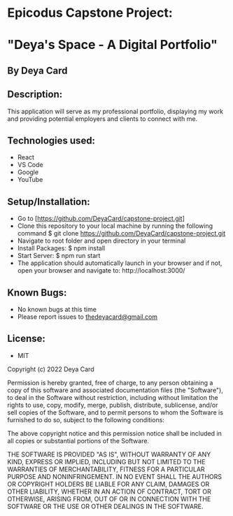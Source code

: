 # Epicodus Capstone Project:
# "Deya's Space - A Digital Portfolio"

## By Deya Card

## Description:

This application will serve as my professional portfolio, displaying my work and providing potential employers and clients to connect with me.


## Technologies used:
* React
* VS Code
* Google
* YouTube


## Setup/Installation:
* Go to [https://github.com/DeyaCard/capstone-project.git]
* Clone this repository to your local machine by running the following command $ git clone https://github.com/DeyaCard/capstone-project.git
* Navigate to root folder and open directory in your terminal
* Install Packages: $ npm install
* Start Server: $ npm run start
* The application should automatically launch in your browser and if not, open your browser and navigate to: http://localhost:3000/


## Known Bugs:
* No known bugs at this time
* Please report issues to thedeyacard@gmail.com


## License: 
* MIT

Copyright (c) 2022 Deya Card

Permission is hereby granted, free of charge, to any person obtaining a copy of this software and associated documentation files (the "Software"), to deal in the Software without restriction, including without limitation the rights to use, copy, modify, merge, publish, distribute, sublicense, and/or sell copies of the Software, and to permit persons to whom the Software is furnished to do so, subject to the following conditions:

The above copyright notice and this permission notice shall be included in all copies or substantial portions of the Software.

THE SOFTWARE IS PROVIDED "AS IS", WITHOUT WARRANTY OF ANY KIND, EXPRESS OR IMPLIED, INCLUDING BUT NOT LIMITED TO THE WARRANTIES OF MERCHANTABILITY, FITNESS FOR A PARTICULAR PURPOSE AND NONINFRINGEMENT. IN NO EVENT SHALL THE AUTHORS OR COPYRIGHT HOLDERS BE LIABLE FOR ANY CLAIM, DAMAGES OR OTHER LIABILITY, WHETHER IN AN ACTION OF CONTRACT, TORT OR OTHERWISE, ARISING FROM, OUT OF OR IN CONNECTION WITH THE SOFTWARE OR THE USE OR OTHER DEALINGS IN THE SOFTWARE.